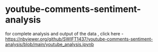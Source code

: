 # youtube-comments-sentiment-analysis

for complete analysis and output of the data , click here -
https://nbviewer.org/github/SWIFT1437/youtube-comments-sentiment-analysis/blob/main/youtube_analysis.ipynb
